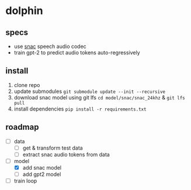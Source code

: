 # dolphin

## specs
- use [snac](https://github.com/hubertsiuzdak/snac) speech audio codec
- train gpt-2 to predict audio tokens auto-regressively

## install
1. clone repo
2. update submodules `git submodule update --init --recursive`
3. download snac model using git lfs `cd model/snac/snac_24khz` & `git lfs pull` 
4. install dependencies `pip install -r requirements.txt`

## roadmap
- [ ] data
  - [ ] get & transform test data
  - [ ] extract snac audio tokens from data
- [ ] model
  - [x] add snac model
  - [ ] add gpt2 model
- [ ] train loop
